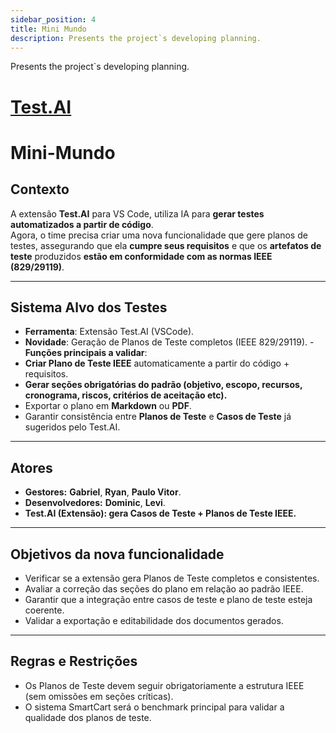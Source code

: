 ```yaml
---
sidebar_position: 4
title: Mini Mundo
description: Presents the project`s developing planning.
---
```


Presents the project`s developing planning.

# [Test.AI](https://marketplace.visualstudio.com/items?itemName=GabrieldePaulaBrunetti.test-ai)

# Mini-Mundo

## Contexto

A extensão **Test.AI** para VS Code, utiliza IA para **gerar testes automatizados a partir de código**.  
Agora, o time precisa criar uma nova funcionalidade que gere planos de testes, assegurando que ela **cumpre seus requisitos** e que os **artefatos de teste** produzidos **estão em conformidade com as normas IEEE (829/29119)**.

---

## Sistema Alvo dos Testes

- **Ferramenta**: Extensão Test.AI (VSCode).
- **Novidade**: Geração de Planos de Teste completos (IEEE 829/29119).
-**Funções principais a validar**:
- **Criar Plano de Teste IEEE** automaticamente a partir do código + requisitos.
- **Gerar seções obrigatórias do padrão (objetivo, escopo, recursos, cronograma, riscos, critérios de aceitação etc).**
- Exportar o plano em **Markdown** ou **PDF**.
- Garantir consistência entre **Planos de Teste** e **Casos de Teste** já sugeridos pelo Test.AI.

---

## Atores
- **Gestores:** **Gabriel**, **Ryan**, **Paulo Vitor**.  
- **Desenvolvedores:** **Dominic**, **Levi**.  
- **Test.AI (Extensão): gera Casos de Teste + Planos de Teste IEEE.**
---

## Objetivos da nova funcionalidade
- Verificar se a extensão gera Planos de Teste completos e consistentes.
- Avaliar a correção das seções do plano em relação ao padrão IEEE.
- Garantir que a integração entre casos de teste e plano de teste esteja coerente.
- Validar a exportação e editabilidade dos documentos gerados.

---

## Regras e Restrições

- Os Planos de Teste devem seguir obrigatoriamente a estrutura IEEE (sem omissões em seções críticas).
- O sistema SmartCart será o benchmark principal para validar a qualidade dos planos de teste.
